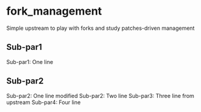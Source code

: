 # fork_management
Simple upstream to play with forks and study patches-driven management

## Sub-par1

Sub-par1: One line

## Sub-par2

Sub-par2: One line modified
Sub-par2: Two line
Sub-par3: Three line from upstream
Sub-par4: Four line
